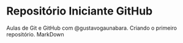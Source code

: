 # Repositório Iniciante GitHub
Aulas de Git e GitHub com @gustavogaunabara. Criando o primeiro repositório.
MarkDown
